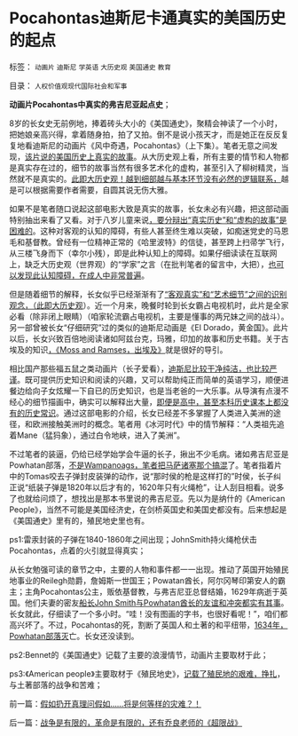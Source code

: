 # Pocahontas迪斯尼卡通真实的美国历史的起点

标签： `动画片` `迪斯尼` `学英语` `大历史观` `美国通史` `教育` 

目录： `人权价值观现代国际社会和军事`

**动画片Pocahontas中真实的弗吉尼亚起点史**；



8岁的长女史无前例地，捧着砖头大小的《美国通史》，聚精会神读了一个小时，把她娘亲高兴得，拿着随身拍，拍了又拍。倒不是说小孩天才，而是她正在反反复复地看迪斯尼的动画片《风中奇遇，Pocahontas》（上下集）。笔者无意之间发现，[该片说的美国历史上真实的故事](../../../2010/8/11/对现实和未来的迷茫是因为对真实的历史的无知.md)。从大历史观上看，所有主要的情节和人物都是真实存在过的，细节的故事当然有很多艺术化的虚构，甚至引入了柳树精灵，当然就不是真实的。[此即大历史观！越到细部越与基本环节没有必然的逻辑联系，](../../../2010/4/22/大历史观研究历史的七个步骤.md)越是可以根据需要作者需要，自圆其说无伤大雅。

如果不是笔者随口说起这部电影大致是真实的故事，长女未必有兴趣，把这部动画特别抽出来看了又看。对于八岁儿童来说[，要分辩出“真实历史”和“虚构的故事”是困难的](../../../2010/4/21/大维度历史观允许在细节上“自圆其说”.md)。这种对客观的认知的障碍，有些人甚至终生难以突破，如痴迷党史的马恩毛和基督教。曾经有一位精神正常的《哈里波特》的信徒，甚至跨上扫帚学飞行，从三楼飞身而下（幸尔小残），即是此种认知上的障碍。如果仔细读读在互联网上，缺乏大历史观（世界观）的“学家”之言（在批判笔者的留言中，大把），[也可以发现此认知障碍，在成人中非常普遍](../../../2010/4/22/大历史观的历史是枯燥的技术逻辑分析.md)。

但是随着细节的解释，长女似乎已经渐渐有了[“客观真实”和“艺术细节”之间的识别观念，（此即大历史观](../../../2010/2/5/历史故事和历史学的方法论.md)）。近一个月来，晚餐时轮到长女霸占电视机时，此片是全家必看（除非闭上眼睛）（咱家轮流霸占电视机，主要是懂事的两兄妹之间的战斗）。另一部曾被长女“仔细研究”过的类似的迪斯尼动画是《El
Dorado，黄金国》。此片以后，长女兴致百倍地阅读诸如阿兹台克，玛雅，印加的故事和历史书籍。关于古埃及的知识[，《Moss and Ramses，出埃及》](../../../2010/4/10/古埃及文明史比“权威教科书”更为久远.md)就是很好的导引。

相比国产那些福五鼠之类动画片（长子爱看），[迪斯尼比较干净纯洁，也比较严谨](../../../2009/5/23/推荐您的孩子多接触科学科幻作品.md)。既可提供历史知识和阅读的兴趣，又可以帮助纯正而简单的英语学习，顺便进餐边给向子女炫耀一下自已的历史知识，也是当老爸的一大乐事。从导演有点漫不经心的细节描画中，确实可以解释出大量，[即便是高中，甚至本科历史课本上都没有的历史常识](../../../2011/2/16/中国文人几乎没有接触过真实的历史.md)。通过这部电影的介绍，长女已经差不多掌握了人类进入美洲的途径，和欧洲接触美洲时的概念。笔者用《冰河时代》中的情节解释：“人类祖先追着Mane（猛犸象），通过白令地峡，进入了美洲”。

不过笔者的装逼，仍给已经学始学会牛逼的长子，揪出不少毛病。诸如弗吉尼亚是Powhatan部落，[不是Wampanoags，笔者把马萨诸塞那个搞混](../../../2011/8/16/新教“净化社会，驱逐异己”有悠久传统.md)了。笔者指着片中的Tomas咬去子弹封皮装弹的动作，说“那时侯的枪是这样打的”时侯，长子纠正说“纸装子弹是1820年以后才有的，1620年只有火绳枪”，让人刮目相看。说多了也就给问烦了，想找出是那本书里说的弗吉尼亚。先以为是纳什的《American
People》，当然不可能是美国经济史，在剑桥英国史和美国史都没有。后来想起是《美国通史》里有的，殖民地史里也有。

ps1:雷汞封装的子弹在1840-1860年之间出现；JohnSmith持火绳枪伏击Pocahontas，点着的火引就显得真实；



从长女勉强可读的章节之中，主要的人物和事件都一一出现。推动了英国开始殖民地事业的Reilegh勋爵，詹姆斯一世国王；Powatan酋长，阿尔冈琴印第安人的霸主；主角Pocahontas公主，贩依基督教，与弗吉尼亚总督结婚，1629年病逝于英国。他们夫妻的密友[船长John
Smith与Powhatan酋长的友谊和冲突都实有其事](../../../2011/9/25/弗吉尼亚人民公社，9000社员饿死了7000个！.md)。长女就此，仔细读了一个多小时。“哇！没有图画的字书，也很好看呢！”，咱们都高兴坏了。不过，Pocahontas的死，割断了英国人和土著的和平纽带，[1634年，Powhatan部落灭](../../../2011/9/25/殖民地印第安人战争，侵略者是印第安人.md)亡。长女还没读到。

ps2:Bennet的《美国通史》记载了主要的浪漫情节，动画片主要取材于此；

ps3:《American people》主要取材于《殖民地史》，[记载了殖民地的艰难，挣扎](../../../2011/9/25/弗吉尼亚人民公社，9000社员饿死了7000个！.md)，与土著部落的战争和苦难；



前一篇：[假如扔开真理问假如……将是何等样的灾难？！](../../../2013/4/7/假如扔开真理问假如……将是何等样的灾难？！.md)

后一篇：[战争是有限的，革命是有限的，还有乔良老师的《超限战》](../../../2013/4/8/战争是有限的，革命是有限的，还有乔良老师的《超限战》.md)